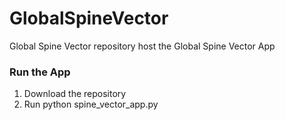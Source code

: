 # GlobalSpineVector
Global Spine Vector repository host the Global Spine Vector App

### Run the App
1. Download the repository
2. Run python spine_vector_app.py
